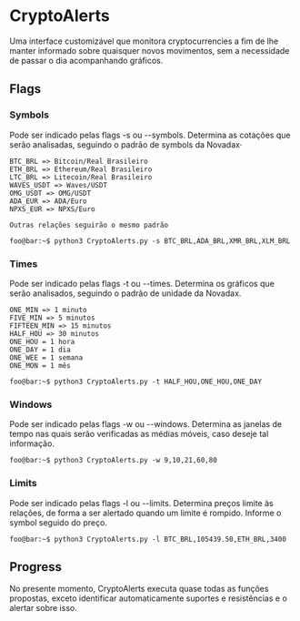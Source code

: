 # CryptoAlerts

Uma interface customizável que monitora cryptocurrencies a fim de lhe manter informado sobre quaisquer novos movimentos, sem a necessidade de passar o dia acompanhando gráficos.

## Flags

### Symbols

Pode ser indicado pelas flags -s ou --symbols. Determina as cotações que serão analisadas, seguindo o padrão de symbols da Novadax·

```
BTC_BRL => Bitcoin/Real Brasileiro
ETH_BRL => Ethereum/Real Brasileiro
LTC_BRL => Litecoin/Real Brasileiro
WAVES_USDT => Waves/USDT
OMG_USDT => OMG/USDT
ADA_EUR => ADA/Euro
NPXS_EUR => NPXS/Euro

Outras relações seguirão o mesmo padrão
```

```console
foo@bar:~$ python3 CryptoAlerts.py -s BTC_BRL,ADA_BRL,XMR_BRL,XLM_BRL
```

### Times

Pode ser indicado pelas flags -t ou --times. Determina os gráficos que serão analisados, seguindo o padrão de unidade da Novadax.

```
ONE_MIN => 1 minuto
FIVE_MIN => 5 minutos
FIFTEEN_MIN => 15 minutos
HALF_HOU => 30 minutos
ONE_HOU = 1 hora
ONE_DAY = 1 dia
ONE_WEE = 1 semana
ONE_MON = 1 mês
```

```console
foo@bar:~$ python3 CryptoAlerts.py -t HALF_HOU,ONE_HOU,ONE_DAY
```

### Windows

Pode ser indicado pelas flags -w ou --windows. Determina as janelas de tempo nas quais serão verificadas as médias móveis, caso deseje tal informação.

```console
foo@bar:~$ python3 CryptoAlerts.py -w 9,10,21,60,80
```

### Limits

Pode ser indicado pelas flags -l ou --limits. Determina preços limite às relações, de forma a ser alertado quando um limite é rompido. Informe o symbol seguido do preço.

```console
foo@bar:~$ python3 CryptoAlerts.py -l BTC_BRL,105439.50,ETH_BRL,3400
```

## Progress

No presente momento, CryptoAlerts executa quase todas as funções propostas, exceto identificar automaticamente suportes e resistências e o alertar sobre isso.
